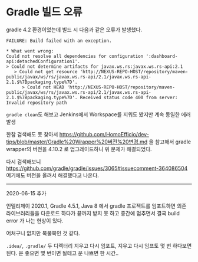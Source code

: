 # Gradle 빌드 오류

gradle 4.2 환경이었는데 빌드 시 다음과 같은 오류가 발생했다.

```
FAILURE: Build failed with an exception.

* What went wrong:
Could not resolve all dependencies for configuration ':dashboard-api:detachedConfiguration1'.
> Could not determine artifacts for javax.ws.rs:javax.ws.rs-api:2.1
   > Could not get resource 'http://NEXUS-REPO-HOST/repository/maven-public/javax/ws/rs/javax.ws.rs-api/2.1/javax.ws.rs-api-2.1.$%7Bpackaging.type%7D'.
      > Could not HEAD 'http://NEXUS-REPO-HOST/repository/maven-public/javax/ws/rs/javax.ws.rs-api/2.1/javax.ws.rs-api-2.1.$%7Bpackaging.type%7D'. Received status code 400 from server: Invalid repository path
```

`gradle clean`도 해보고 Jenkins에서 Workspace를 지워도 봤지만 계속 동일한 에러 발생

한참 검색해도 못 찾아서 https://github.com/HomoEfficio/dev-tips/blob/master/Gradle%20Wrapper%20버전%20변경.md 을 참고해서 gradle wrapper의 버전을 4.10.2 로 업그레이드하니 위 문제가 해결되었다.

다시 검색해보니 https://github.com/gradle/gradle/issues/3065#issuecomment-364086504 여기에도 버전을 올려서 해결했다고 나온다.

---

2020-06-15 추가

인텔리제이 2020.1, Gradle 4.5.1, Java 8 에서 gradle 프로젝트를 임포트하면 의존 라이브러리들을 다운로드 하다가 끝까지 받지 못 하고 중간에 멈추면서 결국 build error 가 나는 현상이 있다.

어처구니 없지만 복불복인 것 같다.

`.idea/`, `.gradle/` 두 디렉터리 지우고 다시 임포트, 지우고 다시 임프토 몇 번 하다보면 된다. 운 좋으면 몇 번이면 될테고 운 나쁘면 한 시간..

